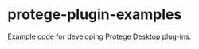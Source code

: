 protege-plugin-examples
=======================

Example code for developing Protege Desktop plug-ins.
